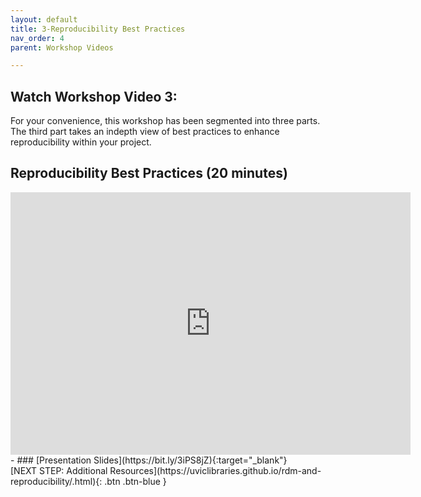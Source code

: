 ```yaml
---
layout: default
title: 3-Reproducibility Best Practices
nav_order: 4
parent: Workshop Videos

---
```

## Watch Workshop Video 3: 
For your  convenience, this workshop has been segmented into three parts. The third part takes an indepth view of best practices to enhance reproducibility within your project.

## Reproducibility Best Practices (20 minutes)
<iframe height="420" width="640" allowfullscreen frameborder=0 src="https://echo360.ca/media/60213e9c-feef-4750-b406-5f6f1a544524/public?autoplay=false&automute=false"></iframe>
- ### [Presentation Slides](https://bit.ly/3iPS8jZ){:target="_blank"} 

<br>
[NEXT STEP: Additional Resources](https://uviclibraries.github.io/rdm-and-reproducibility/.html){: .btn .btn-blue }
